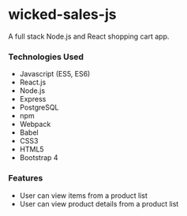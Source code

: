 # wicked-sales-js
A full stack Node.js and React shopping cart app.

### Technologies Used
- Javascript (ES5, ES6)
- React.js
- Node.js
- Express
- PostgreSQL
- npm
- Webpack
- Babel
- CSS3
- HTML5
- Bootstrap 4

### Features
- User can view items from a product list
- User can view product details from a product list 
